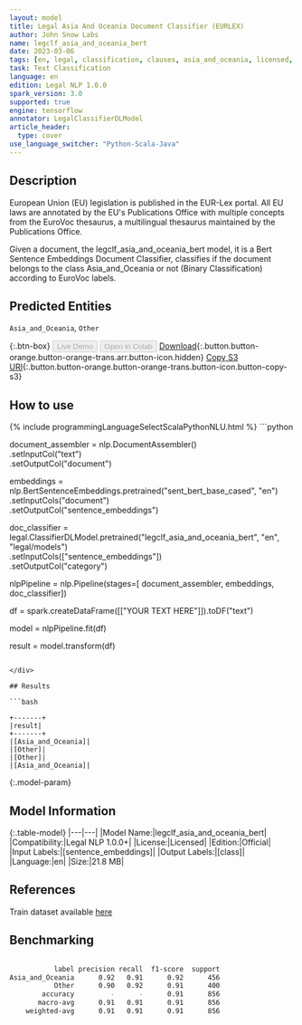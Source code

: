 ```yaml
---
layout: model
title: Legal Asia And Oceania Document Classifier (EURLEX)
author: John Snow Labs
name: legclf_asia_and_oceania_bert
date: 2023-03-06
tags: [en, legal, classification, clauses, asia_and_oceania, licensed, tensorflow]
task: Text Classification
language: en
edition: Legal NLP 1.0.0
spark_version: 3.0
supported: true
engine: tensorflow
annotator: LegalClassifierDLModel
article_header:
  type: cover
use_language_switcher: "Python-Scala-Java"
---
```


## Description

European Union (EU) legislation is published in the EUR-Lex portal. All EU laws are annotated by the EU's Publications Office with multiple concepts from the EuroVoc thesaurus, a multilingual thesaurus maintained by the Publications Office.

Given a document, the legclf_asia_and_oceania_bert model, it is a Bert Sentence Embeddings Document Classifier, classifies if the document belongs to the class Asia_and_Oceania or not (Binary Classification) according to EuroVoc labels.

## Predicted Entities

`Asia_and_Oceania`, `Other`

{:.btn-box}
<button class="button button-orange" disabled>Live Demo</button>
<button class="button button-orange" disabled>Open in Colab</button>
[Download](https://s3.amazonaws.com/auxdata.johnsnowlabs.com/legal/models/legclf_asia_and_oceania_bert_en_1.0.0_3.0_1678111638726.zip){:.button.button-orange.button-orange-trans.arr.button-icon.hidden}
[Copy S3 URI](s3://auxdata.johnsnowlabs.com/legal/models/legclf_asia_and_oceania_bert_en_1.0.0_3.0_1678111638726.zip){:.button.button-orange.button-orange-trans.button-icon.button-copy-s3}

## How to use



<div class="tabs-box" markdown="1">
{% include programmingLanguageSelectScalaPythonNLU.html %}
```python

document_assembler = nlp.DocumentAssembler()\
    .setInputCol("text")\
    .setOutputCol("document")

embeddings = nlp.BertSentenceEmbeddings.pretrained("sent_bert_base_cased", "en")\
    .setInputCols("document")\
    .setOutputCol("sentence_embeddings")

doc_classifier = legal.ClassifierDLModel.pretrained("legclf_asia_and_oceania_bert", "en", "legal/models")\
    .setInputCols(["sentence_embeddings"])\
    .setOutputCol("category")

nlpPipeline = nlp.Pipeline(stages=[
    document_assembler, 
    embeddings,
    doc_classifier])

df = spark.createDataFrame([["YOUR TEXT HERE"]]).toDF("text")

model = nlpPipeline.fit(df)

result = model.transform(df)

```

</div>

## Results

```bash

+-------+
|result|
+-------+
|[Asia_and_Oceania]|
|[Other]|
|[Other]|
|[Asia_and_Oceania]|

```

{:.model-param}
## Model Information

{:.table-model}
|---|---|
|Model Name:|legclf_asia_and_oceania_bert|
|Compatibility:|Legal NLP 1.0.0+|
|License:|Licensed|
|Edition:|Official|
|Input Labels:|[sentence_embeddings]|
|Output Labels:|[class]|
|Language:|en|
|Size:|21.8 MB|

## References

Train dataset available [here](https://huggingface.co/datasets/lex_glue)

## Benchmarking

```bash

           label precision recall  f1-score  support
Asia_and_Oceania      0.92   0.91      0.92      456
           Other      0.90   0.92      0.91      400
        accuracy         -      -      0.91      856
       macro-avg      0.91   0.91      0.91      856
    weighted-avg      0.91   0.91      0.91      856
```